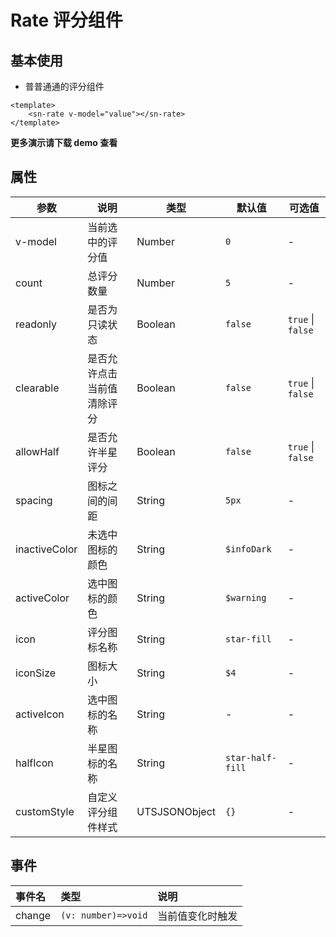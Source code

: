 # Rate 评分组件
## 基本使用
- 普普通通的评分组件
```vue
<template>
	<sn-rate v-model="value"></sn-rate>
</template>
```
**更多演示请下载 demo 查看**

## 属性
| 参数          | 说明                       | 类型          | 默认值           | 可选值            |
| ------------- | -------------------------- | ------------- | ---------------- | ----------------- |
| v-model       | 当前选中的评分值           | Number        | `0`              | -                 |
| count         | 总评分数量                 | Number        | `5`              | -                 |
| readonly      | 是否为只读状态             | Boolean       | `false`          | `true` \| `false` |
| clearable     | 是否允许点击当前值清除评分 | Boolean       | `false`          | `true` \| `false` |
| allowHalf     | 是否允许半星评分           | Boolean       | `false`          | `true` \| `false` |
| spacing       | 图标之间的间距             | String        | `5px`            | -                 |
| inactiveColor | 未选中图标的颜色           | String        | `$infoDark`      | -                 |
| activeColor   | 选中图标的颜色             | String        | `$warning`       | -                 |
| icon          | 评分图标名称               | String        | `star-fill`      | -                 |
| iconSize      | 图标大小                   | String        | `$4`             | -                 |
| activeIcon    | 选中图标的名称             | String        | -                | -                 |
| halfIcon      | 半星图标的名称             | String        | `star-half-fill` | -                 |
| customStyle   | 自定义评分组件样式         | UTSJSONObject | `{}`             | -                 |
## 事件

| 事件名 | 类型                | 说明             |
| :----- | :------------------ | :--------------- |
| change | `(v: number)=>void` | 当前值变化时触发 |

<DemoPhone name="sn-rate" />